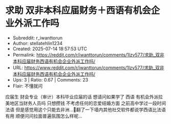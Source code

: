 # 求助 双非本科应届财务＋西语有机会企业外派工作吗

- Subreddit: r_iwanttorun
- Author: stellatehlin1234
- Created: 2025-07-14 18:57:53 UTC
- Permalink: https://reddit.com/r/iwanttorun/comments/1lzv577/求助_双非本科应届财务西语有机会企业外派工作吗/
- URL: https://www.reddit.com/r/iwanttorun/comments/1lzv577/求助_双非本科应届财务西语有机会企业外派工作吗/
- Ups: 3 | Ratio: 0.67 | Comments: 23
- Flair: 不懂就问


应届生 财会专业（审计）本科毕业应届的话 想请问如果学了 西语
有机会外派拉美地区当财务人员吗 只想攒钱 不考虑任何的恋爱结婚方面
之前高中学过一段时间法语
但是感觉用这个只能去非洲…🥲翻了一下墙内其他社交软件都说学西语比法语有用
顺便问问拉面普遍氛围怎么样呢…

